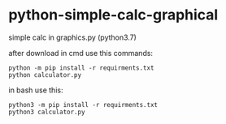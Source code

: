 # python-simple-calc-graphical
simple calc in graphics.py (python3.7)

after download in cmd use this commands:
```
python -m pip install -r requirments.txt
python calculator.py
```

in bash use this:
```
python3 -m pip install -r requirments.txt
python3 calculator.py
```
